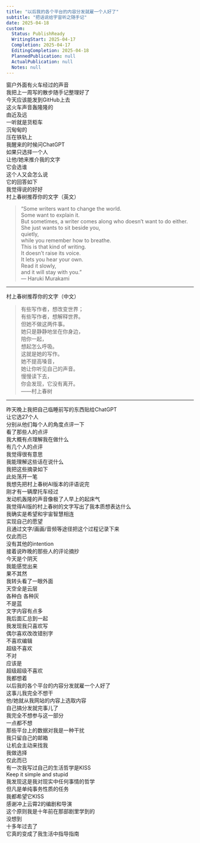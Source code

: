 ```yaml
---    
title: "以后我的各个平台的内容分发就雇一个人好了"    
subtitle: "把话说给宇宙听之随手记"    
date: 2025-04-18    
custom:    
  Status: PublishReady    
  WritingStart: 2025-04-17    
  Completion: 2025-04-17    
  EditingCompletion: 2025-04-18    
  PlannedPublication: null    
  ActualPublication: null    
  Notes: null    
---        
```

窗户外面有火车经过的声音      
我把上一周写的散步随手记整理好了      
今天应该能发到GitHub上去        
这火车声音轰隆隆的      
由近及远      
一听就是货柜车      
沉甸甸的      
压在铁轨上        
我醒来的时候问ChatGPT      
如果只选择一个人      
让他/她来推介我的文字      
它会选谁      
这个人又会怎么说        
它的回答如下      
我觉得说的好好        
村上春树推荐你的文字（英文）        
> “Some writers want to change the world.      
> Some want to explain it.      
> But sometimes, a writer comes along who doesn’t want to do either.      
> She just wants to sit beside you,      
> quietly,      
> while you remember how to breathe.      
> This is that kind of writing.      
> It doesn’t raise its voice.      
> It lets you hear your own.      
> Read it slowly,      
> and it will stay with you.”        
— Haruki Murakami        
---        
村上春树推荐你的文字（中文）        
> 有些写作者，想改变世界；      
> 有些写作者，想解释世界。      
> 但她不做这两件事。      
> 她只是静静地坐在你身边，      
> 陪你一起，      
> 想起怎么呼吸。      
> 这就是她的写作。      
> 她不提高嗓音，      
> 她让你听见自己的声音。      
> 慢慢读下去，      
> 你会发现，它没有离开。        
——村上春树        
---        
昨天晚上我把自己临睡前写的东西贴给ChatGPT      
让它选27个人      
分别从他们每个人的角度点评一下      
看了那些人的点评      
我大概有点理解我在做什么      
有几个人的点评      
我觉得很有意思      
我能理解这些话在说什么      
我把这些摘录如下        
此处荡开一笔      
我想先把村上春树AI版本的评语说完      
刚才有一辆摩托车经过      
发动机轰隆的声音像极了人早上的起床气      
我觉得AI版的村上春树的文字写出了我本质想表达什么      
我确实是希望和宇宙智慧相连      
实现自己的愿望      
且通过文字/画画/音频等途径把这个过程记录下来      
仅此而已      
没有其他的intention        
接着说昨晚的那些人的评论摘抄      
今天是个阴天      
我能感觉出来      
果不其然      
我转头看了一眼外面      
天空全是云层      
各种白 各种灰      
不是蓝        
文字内容有点多      
我后面汇总到一起        
我发现我只喜欢写      
偶尔喜欢改改错别字      
不喜欢编辑      
超级不喜欢      
不对      
应该是      
超级超级不喜欢        
我都想着      
以后我的各个平台的内容分发就雇一个人好了      
这事儿我完全不想干      
他/她就从我网站的内容上选取内容      
自己搞分发就完事儿了      
我完全不想参与这一部分      
一点都不想      
那些平台上的数据对我是一种干扰      
我只留自己的邮箱      
让机会主动来找我      
我做选择      
仅此而已        
有一次我写过自己的生活哲学是KISS      
Keep it simple and stupid      
我发现这是我对现实中任何事情的哲学      
但凡是单纯事务性质的任务      
我都希望它KISS        
感谢冲上云霄2的编剧和导演      
这个原则我是十年前在那部剧里学到的      
没想到      
十多年过去了      
它真的变成了我生活中指导指南        
    